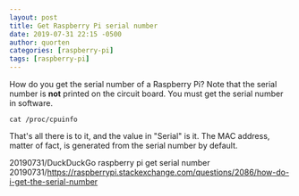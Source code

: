 ```yaml
---
layout: post
title: Get Raspberry Pi serial number
date: 2019-07-31 22:15 -0500
author: quorten
categories: [raspberry-pi]
tags: [raspberry-pi]
---
```


How do you get the serial number of a Raspberry Pi?  Note that the
serial number is **not** printed on the circuit board.  You
must get the serial number in software.

```
cat /proc/cpuinfo
```

That's all there is to it, and the value in "Serial" is it.  The MAC
address, matter of fact, is generated from the serial number by
default.

20190731/DuckDuckGo raspberry pi get serial number  
20190731/https://raspberrypi.stackexchange.com/questions/2086/how-do-i-get-the-serial-number
